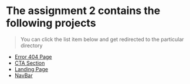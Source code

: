 # The assignment 2 contains the following projects

>You can click the list item below and get redirected to the particular directory

* [Error 404 Page](./404%20Page%20not%20found/Readme.md)
* [CTA Section](./CTA%20section/Readme.md)
* [Landing Page](./Landing%20Page/Readme.md)
* [NavBar](./nav-bar/style.css)